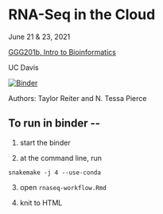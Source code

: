 # RNA-Seq in the Cloud

June 21 & 23, 2021

[GGG201b, Intro to Bioinformatics](https://github.com/ngs-docs/2020-GGG201b-lab)

UC Davis

[![Binder](https://binder.pangeo.io/badge_logo.svg)](https://binder.pangeo.io/v2/gh/nih-cfde/rnaseq-in-the-cloud/stable?urlpath=RStudio)

Authors: Taylor Reiter and N. Tessa Pierce

## To run in binder --

1) start the binder

2) at the command line, run

```
snakemake -j 4 --use-conda
```

3) open `rnaseq-workflow.Rmd`

4) knit to HTML
